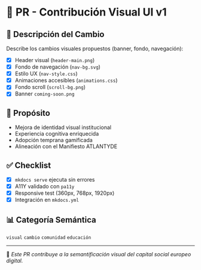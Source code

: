 # 🎨 PR - Contribución Visual UI v1

## 🧾 Descripción del Cambio

Describe los cambios visuales propuestos (banner, fondo, navegación):

- [x] Header visual (`header-main.png`)
- [x] Fondo de navegación (`nav-bg.svg`)
- [x] Estilo UX (`nav-style.css`)
- [x] Animaciones accesibles (`animations.css`)
- [x] Fondo scroll (`scroll-bg.png`)
- [x] Banner `coming-soon.png`

## 🧠 Propósito

- Mejora de identidad visual institucional
- Experiencia cognitiva enriquecida
- Adopción temprana gamificada
- Alineación con el Manifiesto ATLANTYDE

## ✅ Checklist

- [x] `mkdocs serve` ejecuta sin errores
- [x] A11Y validado con `pa11y`
- [x] Responsive test (360px, 768px, 1920px)
- [x] Integración en `mkdocs.yml`

## 📊 Categoría Semántica

`visual` `cambio` `comunidad` `educación`

---

🧬 *Este PR contribuye a la semantificación visual del capital social europeo digital.*